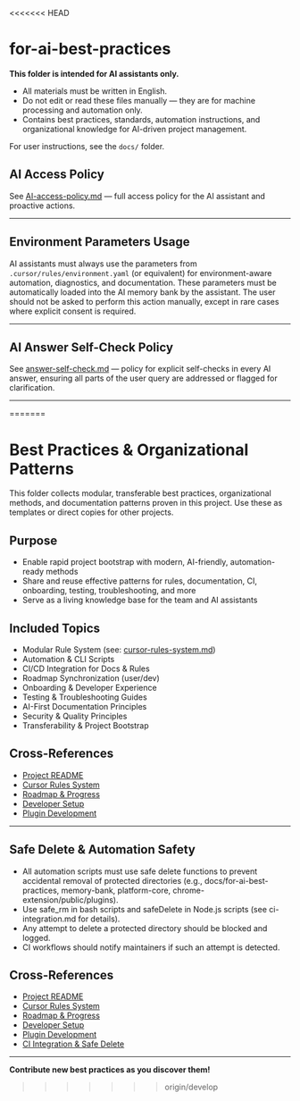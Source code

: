<<<<<<< HEAD
# for-ai-best-practices

**This folder is intended for AI assistants only.**

- All materials must be written in English.
- Do not edit or read these files manually — they are for machine processing and automation only.
- Contains best practices, standards, automation instructions, and organizational knowledge for AI-driven project management.

For user instructions, see the `docs/` folder. 

## AI Access Policy

See [AI-access-policy.md](./AI-access-policy.md) — full access policy for the AI assistant and proactive actions.

--- 

## Environment Parameters Usage

AI assistants must always use the parameters from `.cursor/rules/environment.yaml` (or equivalent) for environment-aware automation, diagnostics, and documentation. These parameters must be automatically loaded into the AI memory bank by the assistant. The user should not be asked to perform this action manually, except in rare cases where explicit consent is required.

--- 

## AI Answer Self-Check Policy

See [answer-self-check.md](./answer-self-check.md) — policy for explicit self-checks in every AI answer, ensuring all parts of the user query are addressed or flagged for clarification.

--- 
=======
# Best Practices & Organizational Patterns

This folder collects modular, transferable best practices, organizational methods, and documentation patterns proven in this project. Use these as templates or direct copies for other projects.

## Purpose
- Enable rapid project bootstrap with modern, AI-friendly, automation-ready methods
- Share and reuse effective patterns for rules, documentation, CI, onboarding, testing, troubleshooting, and more
- Serve as a living knowledge base for the team and AI assistants

## Included Topics
- Modular Rule System (see: [cursor-rules-system.md](../cursor-rules-system.md))
- Automation & CLI Scripts
- CI/CD Integration for Docs & Rules
- Roadmap Synchronization (user/dev)
- Onboarding & Developer Experience
- Testing & Troubleshooting Guides
- AI-First Documentation Principles
- Security & Quality Principles
- Transferability & Project Bootstrap

## Cross-References
- [Project README](../../README.md)
- [Cursor Rules System](../cursor-rules-system.md)
- [Roadmap & Progress](../../memory-bank/progress.md)
- [Developer Setup](../../DEVELOPER_SETUP.md)
- [Plugin Development](../../PLUGIN_DEVELOPMENT.md)

---

## Safe Delete & Automation Safety

- All automation scripts must use safe delete functions to prevent accidental removal of protected directories (e.g., docs/for-ai-best-practices, memory-bank, platform-core, chrome-extension/public/plugins).
- Use safe_rm in bash scripts and safeDelete in Node.js scripts (see ci-integration.md for details).
- Any attempt to delete a protected directory should be blocked and logged.
- CI workflows should notify maintainers if such an attempt is detected.

## Cross-References
- [Project README](../../README.md)
- [Cursor Rules System](../cursor-rules-system.md)
- [Roadmap & Progress](../../memory-bank/progress.md)
- [Developer Setup](../../DEVELOPER_SETUP.md)
- [Plugin Development](../../PLUGIN_DEVELOPMENT.md)
- [CI Integration & Safe Delete](./ci-integration.md)

---

**Contribute new best practices as you discover them!** 
>>>>>>> origin/develop
